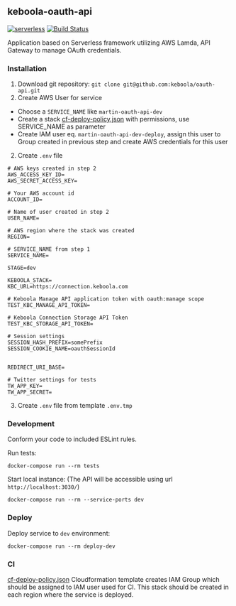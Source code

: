 ## keboola-oauth-api

[![serverless](http://public.serverless.com/badges/v3.svg)](http://www.serverless.com)
[![Build Status](https://travis-ci.org/keboola/oauth-api.svg?branch=master)](https://travis-ci.org/keboola/oauth-api)

Application based on Serverless framework utilizing AWS Lamda, API Gateway to manage OAuth credentials.


### Installation

1. Download git repository: `git clone git@github.com:keboola/oauth-api.git`
2. Create AWS User for service
 - Choose a `SERVICE_NAME` like `martin-oauth-api-dev`
 - Create a stack [cf-deploy-policy.json](https://github.com/keboola/oauth-api/blob/master/cf-deploy-policy.json) with permissions, use SERVICE_NAME as parameter
 - Create IAM user eq. `martin-oauth-api-dev-deploy`, assign this user to Group created in previous step  and create AWS credentials for this user
2. Create `.env` file
```
# AWS keys created in step 2
AWS_ACCESS_KEY_ID=
AWS_SECRET_ACCESS_KEY=

# Your AWS account id
ACCOUNT_ID=

# Name of user created in step 2
USER_NAME=

# AWS region where the stack was created
REGION=

# SERVICE_NAME from step 1
SERVICE_NAME=

STAGE=dev

KEBOOLA_STACK=
KBC_URL=https://connection.keboola.com

# Keboola Manage API application token with oauth:manage scope
TEST_KBC_MANAGE_API_TOKEN=

# Keboola Connection Storage API Token
TEST_KBC_STORAGE_API_TOKEN=

# Session settings
SESSION_HASH_PREFIX=somePrefix
SESSION_COOKIE_NAME=oauthSessionId


REDIRECT_URI_BASE=

# Twitter settings for tests
TW_APP_KEY=
TW_APP_SECRET=

```
3. Create `.env` file from template `.env.tmp`

### Development

Conform your code to included ESLint rules.

Run tests:
```
docker-compose run --rm tests
```

Start local instance: (The API will be accessible using url `http://localhost:3030/`)
```
docker-compose run --rm --service-ports dev
```

### Deploy 

Deploy service to `dev` environment:
```
docker-compose run --rm deploy-dev
```

### CI

[cf-deploy-policy.json](https://github.com/keboola/oauth-api/blob/master/cf-deploy-policy.json) Cloudformation template creates IAM Group 
which should be assigned to IAM user used for CI.
This stack should be created in each region where the service is deployed. 






